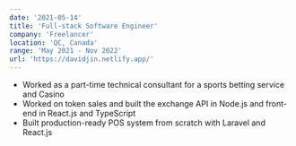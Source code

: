 ```yaml
---
date: '2021-05-14'
title: 'Full-stack Software Engineer'
company: 'Freelancer'
location: 'QC, Canada'
range: 'May 2021 - Nov 2022'
url: 'https://davidjin.netlify.app/'
---
```


- Worked as a part-time technical consultant for a sports betting service and Casino
- Worked on token sales and built the exchange API in Node.js and front-end in React.js and TypeScript
- Built production-ready POS system from scratch with Laravel and React.js
